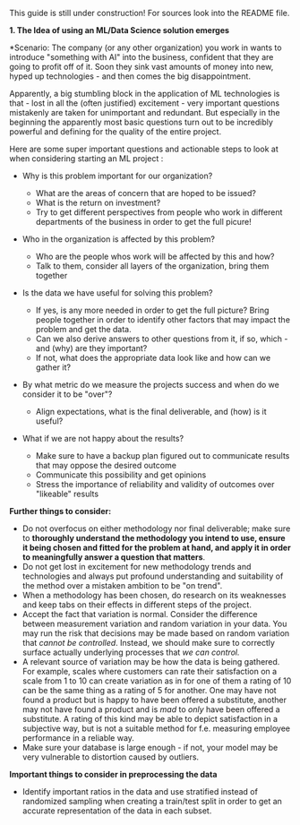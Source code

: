 This guide is still under construction! For sources look into the README file.

**1. The Idea of using an ML/Data Science solution emerges**

*Scenario: The company (or any other organization) you work in wants to introduce "something with AI" into the business, confident that they are going to profit off of it. 
Soon they sink vast amounts of money into new, hyped up technologies - and then comes the big disappointment. 

Apparently, a big stumbling block in the application of ML technologies is that - lost in all the (often justified) excitement - very 
important questions mistakenly are taken for unimportant and redundant. But especially in the beginning the apparently most basic 
questions turn out to be incredibly powerful and defining for the quality of the entire project. 

Here are some super important questions and actionable steps to look at when considering starting an ML project :

* Why is this problem important for our organization?
  * What are the areas of concern that are hoped to be issued?
  * What is the return on investment? 
  * Try to get different perspectives from people who work in different departments of the business in order to get the full picure!

* Who in the organization is affected by this problem? 
  * Who are the people whos work will be affected by this and how? 
  * Talk to them, consider all layers of the organization, bring them together

* Is the data we have useful for solving this problem?
  * If yes, is any more needed in order to get the full picture? Bring people together in order to identify other factors that may impact the problem and get the data. 
  * Can we also derive answers to other questions from it, if so, which - and (why) are they important?
  * If not, what does the appropriate data look like and how can we gather it?

* By what metric do we measure the projects success and when do we consider it to be "over"?
  * Align expectations, what is the final deliverable, and (how) is it useful?

* What if we are not happy about the results?
  * Make sure to have a backup plan figured out to communicate results that may oppose the desired outcome
  * Communicate this possibility and get opinions
  * Stress the importance of reliability and validity of outcomes over "likeable" results

**Further things to consider:**

  * Do not overfocus on either methodology nor final deliverable; make sure to **thoroughly understand the methodology you intend to use, ensure it being chosen and fitted for the problem at hand, and apply it in order to meaningfully answer a question that matters**. 
  * Do not get lost in excitement for new methodology trends and technologies and always put profound understanding and suitability of the method over a mistaken ambition to be "on trend".
  * When a methodology has been chosen, do research on its weaknesses and keep tabs on their effects in different steps of the project.
  * Accept the fact that variation is normal. Consider the difference between measurement variation and random variation in your data. You may run the risk that decisions may be made based on random variation that *cannot be controlled*. Instead, we should make sure to correctly surface actually underlying processes that *we can control.*
  * A relevant source of variation may be how the data is being gathered. For example, scales where customers can rate their satisfaction on a scale from 1 to 10 can create variation as in for one of them a rating of 10 can be the same thing as a rating of 5 for another. One may have not found a product but is happy to have been offered a substitute, another may not have found a product and is *mad* to *only* have been offered a substitute. A rating of this kind may be able to depict satisfaction in a subjective way, but is not a suitable method for f.e. measuring employee performance in a reliable way.
  * Make sure your database is large enough - if not, your model may be very vulnerable to distortion caused by outliers.
  
**Important things to consider in preprocessing the data**
- Identify important ratios in the data and use stratified instead of randomized sampling when creating a train/test split in order to get an accurate representation of the data in each subset.





